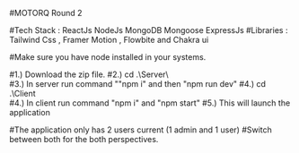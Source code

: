 #MOTORQ Round 2 

#Tech Stack : ReactJs NodeJs MongoDB Mongoose ExpressJs 
#Libraries : Tailwind Css , Framer Motion , Flowbite and Chakra ui

#Make sure you have node installed in your systems.

#1.) Download the zip file.
#2.) cd .\Server\  
#3.) In server run command ""npm i" and then "npm run dev"
#4.) cd .\Client\
#4.) In client run command "npm i" and "npm start"
#5.) This will launch the application

#The application only has 2 users current (1 admin and 1 user)
#Switch between both for the both perspectives.


 
 

